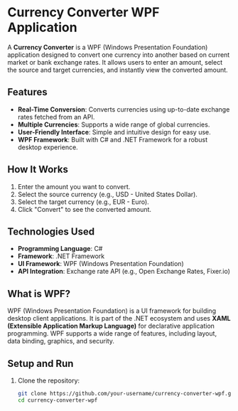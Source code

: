 # Currency Converter WPF Application

A **Currency Converter** is a WPF (Windows Presentation Foundation) application designed to convert one currency into another based on current market or bank exchange rates. It allows users to enter an amount, select the source and target currencies, and instantly view the converted amount.

## Features
- **Real-Time Conversion**: Converts currencies using up-to-date exchange rates fetched from an API.
- **Multiple Currencies**: Supports a wide range of global currencies.
- **User-Friendly Interface**: Simple and intuitive design for easy use.
- **WPF Framework**: Built with C# and .NET Framework for a robust desktop experience.

## How It Works
1. Enter the amount you want to convert.
2. Select the source currency (e.g., USD - United States Dollar).
3. Select the target currency (e.g., EUR - Euro).
4. Click "Convert" to see the converted amount.

## Technologies Used
- **Programming Language**: C#
- **Framework**: .NET Framework
- **UI Framework**: WPF (Windows Presentation Foundation)
- **API Integration**: Exchange rate API (e.g., Open Exchange Rates, Fixer.io)

## What is WPF?
WPF (Windows Presentation Foundation) is a UI framework for building desktop client applications. It is part of the .NET ecosystem and uses **XAML (Extensible Application Markup Language)** for declarative application programming. WPF supports a wide range of features, including layout, data binding, graphics, and security.

## Setup and Run
1. Clone the repository:
   ```bash
   git clone https://github.com/your-username/currency-converter-wpf.git
   cd currency-converter-wpf
